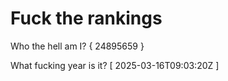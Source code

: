# Fuck the rankings

Who the hell am I?
{ 24895659 }

What fucking year is it?
[ 2025-03-16T09:03:20Z ]
